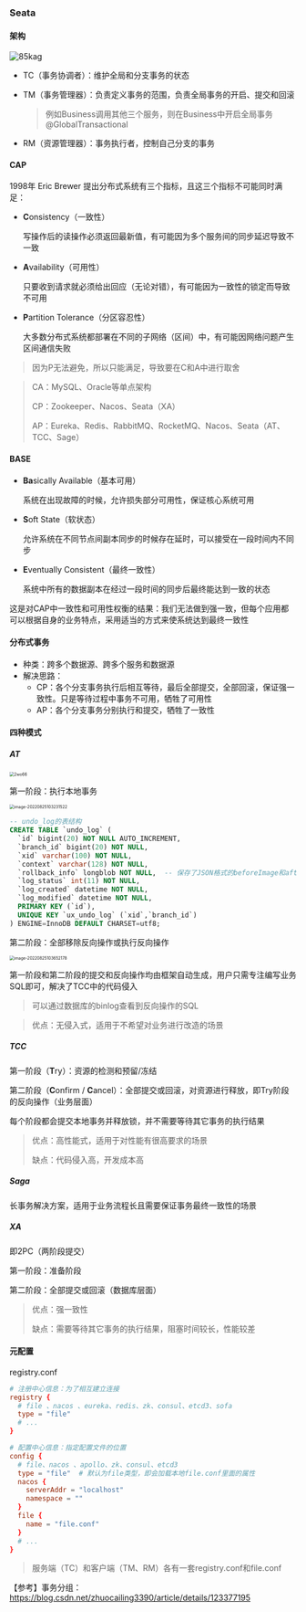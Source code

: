 ### Seata



#### 架构

![85kag](http://img.miilnvo.xyz/85kag.png)

* TC（事务协调者）：维护全局和分支事务的状态

* TM（事务管理器）：负责定义事务的范围，负责全局事务的开启、提交和回滚

  > 例如Business调用其他三个服务，则在Business中开启全局事务@GlobalTransactional

* RM（资源管理器）：事务执行者，控制自己分支的事务



#### CAP

1998年 Eric Brewer 提出分布式系统有三个指标，且这三个指标不可能同时满足：

* **C**onsistency（一致性）

  写操作后的读操作必须返回最新值，有可能因为多个服务间的同步延迟导致不一致

* **A**vailability（可用性）

  只要收到请求就必须给出回应（无论对错），有可能因为一致性的锁定而导致不可用

* **P**artition Tolerance（分区容忍性）

  大多数分布式系统都部署在不同的子网络（区间）中，有可能因网络问题产生区间通信失败


> 因为P无法避免，所以只能满足，导致要在C和A中进行取舍

> CA：MySQL、Oracle等单点架构
>
> CP：Zookeeper、Nacos、Seata（XA）
>
> AP：Eureka、Redis、RabbitMQ、RocketMQ、Nacos、Seata（AT、TCC、Sage）



#### BASE

* **Ba**sically Available（基本可用）

  系统在出现故障的时候，允许损失部分可用性，保证核心系统可用

* **S**oft State（软状态）

  允许系统在不同节点间副本同步的时候存在延时，可以接受在一段时间内不同步

* **E**ventually Consistent（最终一致性）

  系统中所有的数据副本在经过一段时间的同步后最终能达到一致的状态

这是对CAP中一致性和可用性权衡的结果：我们无法做到强一致，但每个应用都可以根据自身的业务特点，采用适当的方式来使系统达到最终一致性



#### 分布式事务

* 种类：跨多个数据源、跨多个服务和数据源
* 解决思路：
  * CP：各个分支事务执行后相互等待，最后全部提交，全部回滚，保证强一致性。只是等待过程中事务不可用，牺牲了可用性
  * AP：各个分支事务分别执行和提交，牺牲了一致性



#### 四种模式

##### AT

<img src="http://img.miilnvo.xyz/2wo66.png" alt="2wo66" style="zoom:50%;" />

第一阶段：执行本地事务

<img src="http://img.miilnvo.xyz/wepuw.png" alt="image-20220825103231522" style="zoom:50%;" />

```sql
-- undo_log的表结构
CREATE TABLE `undo_log` (
  `id` bigint(20) NOT NULL AUTO_INCREMENT,
  `branch_id` bigint(20) NOT NULL,
  `xid` varchar(100) NOT NULL,
  `context` varchar(128) NOT NULL,
  `rollback_info` longblob NOT NULL,  -- 保存了JSON格式的beforeImage和afterImage
  `log_status` int(11) NOT NULL,
  `log_created` datetime NOT NULL,
  `log_modified` datetime NOT NULL,
  PRIMARY KEY (`id`),
  UNIQUE KEY `ux_undo_log` (`xid`,`branch_id`)
) ENGINE=InnoDB DEFAULT CHARSET=utf8;  
```

第二阶段：全部移除反向操作或执行反向操作

<img src="http://img.miilnvo.xyz/7vb26.png" alt="image-20220825103652178" style="zoom:50%;" />

第一阶段和第二阶段的提交和反向操作均由框架自动生成，用户只需专注编写业务SQL即可，解决了TCC中的代码侵入

> 可以通过数据库的binlog查看到反向操作的SQL

> 优点：无侵入式，适用于不希望对业务进行改造的场景



##### TCC

第一阶段（**T**ry）：资源的检测和预留/冻结

第二阶段（**C**onfirm / **C**ancel）：全部提交或回滚，对资源进行释放，即Try阶段的反向操作（业务层面）

每个阶段都会提交本地事务并释放锁，并不需要等待其它事务的执行结果

> 优点：高性能式，适用于对性能有很高要求的场景
>
> 缺点：代码侵入高，开发成本高



##### Saga

长事务解决方案，适用于业务流程长且需要保证事务最终一致性的场景



##### XA

即2PC（两阶段提交）

第一阶段：准备阶段

第二阶段：全部提交或回滚（数据库层面）

> 优点：强一致性
>
> 缺点：需要等待其它事务的执行结果，阻塞时间较长，性能较差



#### 元配置

registry.conf

```conf
# 注册中心信息：为了相互建立连接
registry {
  # file 、nacos 、eureka、redis、zk、consul、etcd3、sofa
  type = "file"
  # ...
}

# 配置中心信息：指定配置文件的位置
config {
  # file、nacos 、apollo、zk、consul、etcd3
  type = "file"  # 默认为file类型，即会加载本地file.conf里面的属性
  nacos {
    serverAddr = "localhost"
    namespace = ""
  }
  file {
    name = "file.conf"
  }
  # ...
}
```

> 服务端（TC）和客户端（TM、RM）各有一套registry.conf和file.conf

【参考】事务分组：https://blog.csdn.net/zhuocailing3390/article/details/123377195
